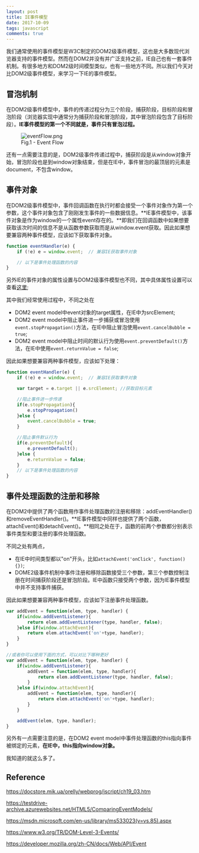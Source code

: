 ```yaml
---
layout: post
title: IE事件模型
date: 2017-10-09
tags: javascript 
comments: true
---
```


我们通常使用的事件模型是W3C制定的DOM2级事件模型，这也是大多数现代浏览器支持的事件模型。然而在DOM2并没有并广泛支持之前，IE自己也有一套事件机制。有很多地方和DOM2级时间模型类似，也有一些地方不同。所以我们今天对比DOM2级事件模型，来学习一下IE的事件模型。

## 冒泡机制

在DOM2级事件模型中，事件的传递过程分为三个阶段，捕获阶段，目标阶段和冒泡阶段（浏览器实现中通常分为捕获阶段和冒泡阶段，其中冒泡阶段包含了目标阶段）。**IE事件模型的第一个不同就是，事件只有冒泡过程。**

<figure>
<img src="http://om0jxp12h.bkt.clouddn.com/eventflow.png" alt="eventFlow.png">
  <figcaption>Fig.1 - Event Flow</figcaption>
</figure>

还有一点需要注意的是，DOM2级事件传递过程中，捕获阶段是从window对象开始，冒泡阶段也是到window对象结束，但是在IE中，事件冒泡的最顶层的元素是document，不包含window。

## 事件对象

在DOM2级事件模型中，事件回调函数在执行时都会接受一个事件对象作为第一个参数，这个事件对象包含了刚刚发生事件的一些数据信息。**IE事件模型中，该事件对象是作为window的一个属性event存在的。**即我们在回调函数中如果想要获取该次时间的信息不是从函数参数获取而是从window.event获取。因此如果想要兼容两种事件模型，应该如下获取事件对象。

```javascript
function eventHandler(e) {
    if (!e) e = window.event;  // 兼容IE获取事件对象

    // 以下是事件处理函数的内容
}
```

另外IE的事件对象的属性设置与DOM2级事件模型也不同，其中具体属性设置可以查看[这里](https://msdn.microsoft.com/en-us/library/ms535863(v=vs.85).aspx);

其中我们经常使用过程中，不同之处在

* DOM2 event model中event对象的target属性，在IE中为srcElement;
* DOM2 event model中阻止事件进一步捕获或冒泡使用`event.stopPropagation()`方法，在IE中阻止冒泡使用`event.cancelBubble = true`;
* DOM2 event model中阻止时间的默认行为使用`event.preventDefault()`方法，在IE中使用`event.returnValue = false`;

因此如果想要兼容两种事件模型，应该如下处理：

```javascript
function eventHandler(e) {
    if (!e) e = window.event;  // 兼容IE获取事件对象

    var target = e.target || e.srcElement; //获取目标元素

    //阻止事件进一步传递
    if(e.stopPropagation){ 
        e.stopPropagation()
    }else {
        event.cancelBubble = true;
    }

    //阻止事件默认行为
    if(e.preventDefault){
        e.preventDefault();
    }else {
        e.returnValue = false;
    }
    // 以下是事件处理函数的内容
}
```

## 事件处理函数的注册和移除

在DOM2中提供了两个函数用作事件处理函数的注册和移除：addEventHandler()和removeEventHandler()。**IE事件模型中同样也提供了两个函数，attachEvent()和detachEvent()。**相同之处在于，函数的前两个参数都分别表示事件类型和要注册的事件处理函数。

不同之处有两点，

* 在IE中时间类型都以"on"开头，比如`attachEvent('onClick', function(){})`;
* DOME2级事件机制中事件注册和移除函数接受三个参数，第三个参数控制注册在时间捕获阶段还是冒泡阶段。IE中函数只接受两个参数，因为IE事件模型中并不支持事件捕获。

因此如果想要兼容两种事件模型，应该如下注册事件处理函数。

```javascript
var addEvent = function(elem, type, handler) {
	if(window.addEventListener){
        return elem.addEventListener(type, handler, false);
    }else if(window.attachEvent){
        return elem.attachEvent('on'+type, handler);
    }
}

//或者你可以使用下面的方式，可以对比下哪种更好
var addEvent = function(elem, type, handler) {
    if(window.addEventListener){
        addEvent = function(elem, type, handler){
            return elem.addEventListener(type, handler, false);
        }
    }else if(window.attachEvent){
        addEvent = function(elem, type, handler){
            return elem.attachEvent('on'+type, handler);
        }
    }

    addEvent(elem, type, handler);
}
```

另外有一点需要注意的是，在DOM2 event model中事件处理函数的this指向事件被绑定的元素，**在IE中，this指向window对象。**

我知道的就这么多了。

## Reference

<https://docstore.mik.ua/orelly/webprog/jscript/ch19_03.htm>

<https://testdrive-archive.azurewebsites.net/HTML5/ComparingEventModels/>

<https://msdn.microsoft.com/en-us/library/ms533023(v=vs.85).aspx>

<https://www.w3.org/TR/DOM-Level-3-Events/>

<https://developer.mozilla.org/zh-CN/docs/Web/API/Event>